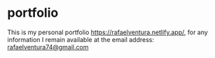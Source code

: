# portfolio

This is my personal portfolio https://rafaelventura.netlify.app/, for any information I remain available at the email address: rafaelventura74@gmail.com

